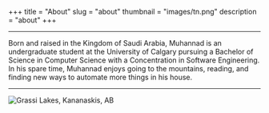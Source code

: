 +++
title = "About"
slug = "about"
thumbnail = "images/tn.png"
description = "about"
+++

---------------------------
Born and raised in the Kingdom of Saudi Arabia, Muhannad is an undergraduate student at the University of Calgary pursuing a Bachelor of Science in Computer Science with a Concentration in Software Engineering. In his spare time, Muhannad enjoys going to the mountains, reading, and finding new ways to automate more things in his house.

---------------------------

![Grassi Lakes, Kananaskis, AB](static/Resize.jpg)
